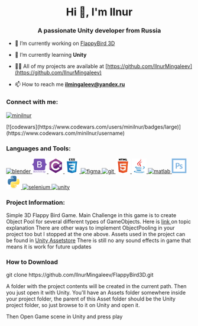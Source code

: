 <h1 align="center">Hi 👋, I'm Ilnur</h1>
<h3 align="center">A passionate Unity developer from Russia</h3>

- 🔭 I’m currently working on [FlappyBird 3D](https://github.com/IlnurMingaleev/FlappyBird3D)

- 🌱 I’m currently learning **Unity**

- 👨‍💻 All of my projects are available at [https://github.com/IlnurMingaleev](https://github.com/IlnurMingaleev)

- 📫 How to reach me **ilmingaleev@yandex.ru**

<h3 align="left">Connect with me:</h3>
<p align="left">
<a href="https://www.leetcode.com/minilnur" target="blank"><img align="center" src="https://raw.githubusercontent.com/rahuldkjain/github-profile-readme-generator/master/src/images/icons/Social/leet-code.svg" alt="minilnur" height="30" width="40" /></a>
</p>
[![codewars](https://www.codewars.com/users/minilnur/badges/large)](https://www.codewars.com/minilnur/username)


<h3 align="left">Languages and Tools:</h3>
<p align="left"> <a href="https://www.blender.org/" target="_blank" rel="noreferrer"> <img src="https://download.blender.org/branding/community/blender_community_badge_white.svg" alt="blender" width="40" height="40"/> </a> <a href="https://getbootstrap.com" target="_blank" rel="noreferrer"> <img src="https://raw.githubusercontent.com/devicons/devicon/master/icons/bootstrap/bootstrap-plain-wordmark.svg" alt="bootstrap" width="40" height="40"/> </a> <a href="https://www.w3schools.com/cs/" target="_blank" rel="noreferrer"> <img src="https://raw.githubusercontent.com/devicons/devicon/master/icons/csharp/csharp-original.svg" alt="csharp" width="40" height="40"/> </a> <a href="https://www.w3schools.com/css/" target="_blank" rel="noreferrer"> <img src="https://raw.githubusercontent.com/devicons/devicon/master/icons/css3/css3-original-wordmark.svg" alt="css3" width="40" height="40"/> </a> <a href="https://www.figma.com/" target="_blank" rel="noreferrer"> <img src="https://www.vectorlogo.zone/logos/figma/figma-icon.svg" alt="figma" width="40" height="40"/> </a> <a href="https://git-scm.com/" target="_blank" rel="noreferrer"> <img src="https://www.vectorlogo.zone/logos/git-scm/git-scm-icon.svg" alt="git" width="40" height="40"/> </a> <a href="https://www.w3.org/html/" target="_blank" rel="noreferrer"> <img src="https://raw.githubusercontent.com/devicons/devicon/master/icons/html5/html5-original-wordmark.svg" alt="html5" width="40" height="40"/> </a> <a href="https://www.java.com" target="_blank" rel="noreferrer"> <img src="https://raw.githubusercontent.com/devicons/devicon/master/icons/java/java-original.svg" alt="java" width="40" height="40"/> </a> <a href="https://www.mathworks.com/" target="_blank" rel="noreferrer"> <img src="https://upload.wikimedia.org/wikipedia/commons/2/21/Matlab_Logo.png" alt="matlab" width="40" height="40"/> </a> <a href="https://www.photoshop.com/en" target="_blank" rel="noreferrer"> <img src="https://raw.githubusercontent.com/devicons/devicon/master/icons/photoshop/photoshop-line.svg" alt="photoshop" width="40" height="40"/> </a> <a href="https://www.python.org" target="_blank" rel="noreferrer"> <img src="https://raw.githubusercontent.com/devicons/devicon/master/icons/python/python-original.svg" alt="python" width="40" height="40"/> </a> <a href="https://www.selenium.dev" target="_blank" rel="noreferrer"> <img src="https://raw.githubusercontent.com/detain/svg-logos/780f25886640cef088af994181646db2f6b1a3f8/svg/selenium-logo.svg" alt="selenium" width="40" height="40"/> </a> <a href="https://unity.com/" target="_blank" rel="noreferrer"> <img src="https://www.vectorlogo.zone/logos/unity3d/unity3d-icon.svg" alt="unity" width="40" height="40"/> </a> </p>


<h3 align="left">Project Information:</h3>
<p align="left">Simple 3D Flappy Bird Game. Main Challenge in this game is to create Object Pool for several different types of GameObjects. Here is <a href="https://learn.unity.com/tutorial/introduction-to-object-pooling#"> link </a> on topic explanation  There are other ways to implement ObjectPooling in your project too but I stopped at the one above. Assets used in the project can be found in <a href="https://assetstore.unity.com/"> Unity Assetstore</a> There is still no any sound effects in game that means it is work for future updates </p>
<h3 align="left">How to Download</h3>
<p align="left">git clone https://github.com/IlnurMingaleev/FlappyBird3D.git<p>
<p align="left">A folder with the project contents will be created in the current path. Then you just open it with Unity. You'll have an Assets folder somewhere inside your project folder, the parent of this Asset folder should be the Unity project folder, so just browse to it on Unity and open it.<p>
<p align="left">Then Open Game scene in Unity and press play<p>

